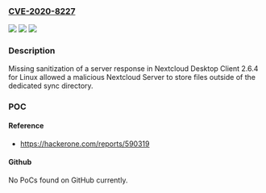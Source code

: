 ### [CVE-2020-8227](https://cve.mitre.org/cgi-bin/cvename.cgi?name=CVE-2020-8227)
![](https://img.shields.io/static/v1?label=Product&message=Desktop%20Client&color=blue)
![](https://img.shields.io/static/v1?label=Version&message=n%2Fa&color=blue)
![](https://img.shields.io/static/v1?label=Vulnerability&message=Path%20Traversal%20(CWE-22)&color=brighgreen)

### Description

Missing sanitization of a server response in Nextcloud Desktop Client 2.6.4 for Linux allowed a malicious Nextcloud Server to store files outside of the dedicated sync directory.

### POC

#### Reference
- https://hackerone.com/reports/590319

#### Github
No PoCs found on GitHub currently.

